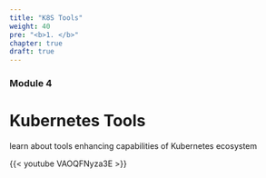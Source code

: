 ```yaml
---
title: "K8S Tools"
weight: 40
pre: "<b>1. </b>"
chapter: true
draft: true
---
```


### Module 4

# Kubernetes Tools

learn about tools enhancing capabilities of Kubernetes ecosystem


{{< youtube VAOQFNyza3E  >}}

